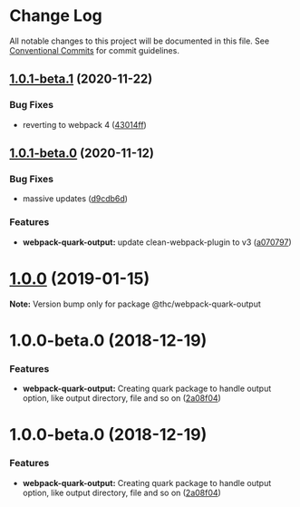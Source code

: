 # Change Log

All notable changes to this project will be documented in this file.
See [Conventional Commits](https://conventionalcommits.org) for commit guidelines.

## [1.0.1-beta.1](https://github.com/thc-tools/webpack-laboratory/compare/@thc/webpack-quark-output@1.0.1-beta.0...@thc/webpack-quark-output@1.0.1-beta.1) (2020-11-22)


### Bug Fixes

* reverting to webpack 4 ([43014ff](https://github.com/thc-tools/webpack-laboratory/commit/43014ff414974067a60abf7733fff2444f244dc5))





## [1.0.1-beta.0](https://github.com/thc-tools/webpack-laboratory/compare/@thc/webpack-quark-output@1.0.0...@thc/webpack-quark-output@1.0.1-beta.0) (2020-11-12)


### Bug Fixes

* massive updates ([d9cdb6d](https://github.com/thc-tools/webpack-laboratory/commit/d9cdb6de2947dca6e215f3d5150b44176117fdeb))


### Features

* **webpack-quark-output:** update clean-webpack-plugin to v3 ([a070797](https://github.com/thc-tools/webpack-laboratory/commit/a07079791c9dbd1f0a0f5e594888af5b4287ffe0))





# [1.0.0](https://github.com/thc-tools/webpack-laboratory/compare/@thc/webpack-quark-output@1.0.0-beta.0...@thc/webpack-quark-output@1.0.0) (2019-01-15)

**Note:** Version bump only for package @thc/webpack-quark-output






# 1.0.0-beta.0 (2018-12-19)


### Features

* **webpack-quark-output:** Creating quark package to handle output option, like output directory, file and so on ([2a08f04](https://github.com/thc-tools/webpack-laboratory/commit/2a08f04))





# 1.0.0-beta.0 (2018-12-19)


### Features

* **webpack-quark-output:** Creating quark package to handle output option, like output directory, file and so on ([2a08f04](https://github.com/thc-tools/webpack-laboratory/commit/2a08f04))
